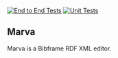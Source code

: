 [![End to End Tests](https://github.com/lcnetdev/marva-quartz/actions/workflows/playwright.yml/badge.svg)](https://github.com/lcnetdev/marva-quartz/actions/workflows/playwright.yml) [![Unit Tests](https://github.com/lcnetdev/marva-quartz/actions/workflows/unit_tests.yml/badge.svg)](https://github.com/lcnetdev/marva-quartz/actions/workflows/unit_tests.yml)

## Marva

Marva is a Bibframe RDF XML editor.
